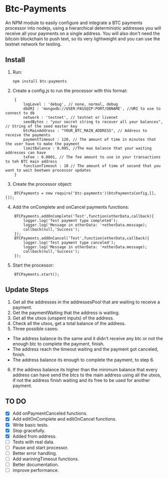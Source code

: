 # Btc-Payments
An NPM module to easily configure and integrate a BTC payments processor into nodejs, using a hierarchical deterministic addresses you will receive all your payments on a single address. You will also don't need the bitcoin blockchain to push text, so its very lightweight and you can use the testnet network for testing. 

## Install
1. Run: 
	```
	npm install btc-payments
	```
2. Create a config.js to run the processor with this format:
```
	{
		logLevel : 'debug', // none, normal, debug
		dbURI : 'mongodb://USER:PASS@IP:PORT/DBNAME', //URI to use to connect to db
		network : 'testnet', // testnet or livenet
		seedBytes : "your secret string to recover all your balances", // String of the seed master key
		btcMainAddress : "YOUR_BTC_MAIN_ADDRESS", // Address to receive the payments
		paymentTimeout : 120, // The amount of time in minutes that the user have to make the payment
		limitBalance : 0.005, //The max balance that your waiting addresses can have
		txFee : 0.0001, // The fee amount to use in your transactions to teh BTC main address
		functionTimeout : 10 // The amount of time of second that you want to wait beetwen processor updates
	}
```
3. Create the processor object: 
```
	BTCPayments = new require('btc-payments')(btcPaymentsConfig,[],[]);
```
4. Add the onComplete and onCancel payments functions:
```
	BTCPayments.addOnComplete('Test',function(otherData,callback){
		logger.log('Test payment type completed');
		logger.log('Message in otherData: '+otherData.message);
		callback(null,'Success');
	});
	BTCPayments.addOnCancel('Test',function(otherData,callback){
		logger.log('Test payment type canceled');
		logger.log('Message in otherData: '+otherData.message);
		callback(null,'Success');
	});
```
5. Start the processor:
```
	BTCPayments.start();
```

## Update Steps
1. Get all the addresses in the addressesPool that are waiting to receive a payment.
2. Get the paymentWaiting that the address is waiting.
3. Get all the utxos (unspent inputs) of the address.
4. Check all the utxos, get a total balance of the address.
5. Three possible cases:
  * The address balance its the same and it didn't receive any btc or not the enough btc to complete the payment, finish.
  * The address reach the timeout waiting and the payment got canceled, finish.
  * The address balance its enough to complete the payment, to step 6.
6. If the address balance its higher than the minimum balance that every address can have send the btcs to the main address using all the utxos, if not the address finish waiting and its free to be used for another payment. 
  
## TO DO

- [x] Add onPaymentCanceled functions.
- [x] Add editOnComplete and editOnCancel functions.
- [x] Write basic tests.
- [x] Stop gracefully.
- [x] Added from address.
- [ ] Tests with real data.
- [ ] Pause and start processor.
- [ ] Better error handling.
- [ ] Add wariningTimeout functions.
- [ ] Better documentation.
- [ ] improve performance.
